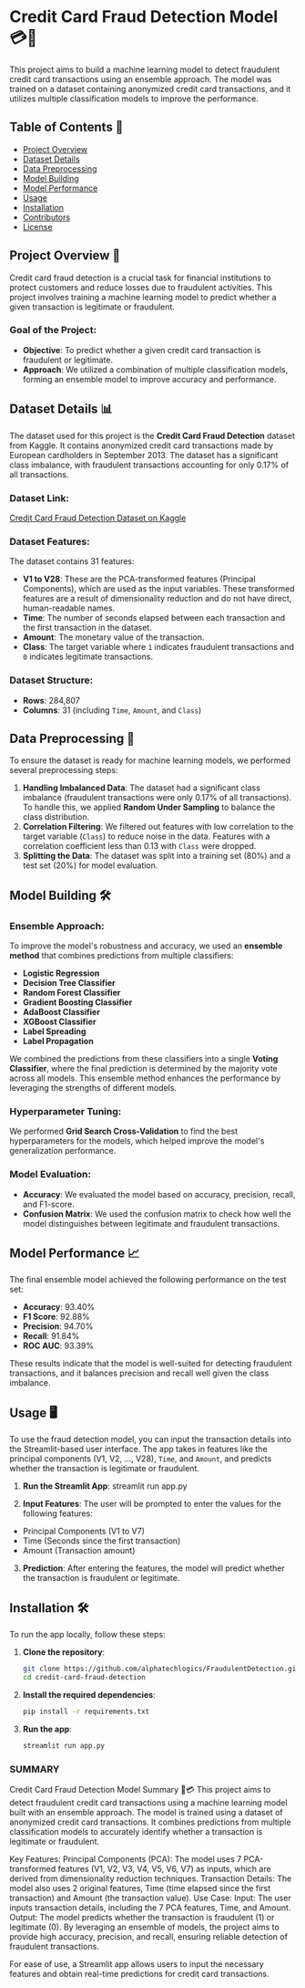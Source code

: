 # Credit Card Fraud Detection Model 💳🚨

This project aims to build a machine learning model to detect fraudulent credit card transactions using an ensemble approach. The model was trained on a dataset containing anonymized credit card transactions, and it utilizes multiple classification models to improve the performance.

## Table of Contents 📑

- [Project Overview](#project-overview-)
- [Dataset Details](#dataset-details-)
- [Data Preprocessing](#data-preprocessing-)
- [Model Building](#model-building-)
- [Model Performance](#model-performance-)
- [Usage](#usage-)
- [Installation](#installation-)
- [Contributors](#contributors-)
- [License](#license-)

## Project Overview 🎯

Credit card fraud detection is a crucial task for financial institutions to protect customers and reduce losses due to fraudulent activities. This project involves training a machine learning model to predict whether a given transaction is legitimate or fraudulent.

### Goal of the Project:

- **Objective**: To predict whether a given credit card transaction is fraudulent or legitimate.
- **Approach**: We utilized a combination of multiple classification models, forming an ensemble model to improve accuracy and performance.

## Dataset Details 📊

The dataset used for this project is the **Credit Card Fraud Detection** dataset from Kaggle. It contains anonymized credit card transactions made by European cardholders in September 2013. The dataset has a significant class imbalance, with fraudulent transactions accounting for only 0.17% of all transactions.

### Dataset Link:

[Credit Card Fraud Detection Dataset on Kaggle](https://www.kaggle.com/datasets/mlg-ulb/creditcardfraud?resource=download)

### Dataset Features:

The dataset contains 31 features:

- **V1 to V28**: These are the PCA-transformed features (Principal Components), which are used as the input variables. These transformed features are a result of dimensionality reduction and do not have direct, human-readable names.
- **Time**: The number of seconds elapsed between each transaction and the first transaction in the dataset.
- **Amount**: The monetary value of the transaction.
- **Class**: The target variable where `1` indicates fraudulent transactions and `0` indicates legitimate transactions.

### Dataset Structure:

- **Rows**: 284,807
- **Columns**: 31 (including `Time`, `Amount`, and `Class`)

## Data Preprocessing 🔄

To ensure the dataset is ready for machine learning models, we performed several preprocessing steps:

1. **Handling Imbalanced Data**: The dataset had a significant class imbalance (fraudulent transactions were only 0.17% of all transactions). To handle this, we applied **Random Under Sampling** to balance the class distribution.
2. **Correlation Filtering**: We filtered out features with low correlation to the target variable (`Class`) to reduce noise in the data. Features with a correlation coefficient less than 0.13 with `Class` were dropped.
3. **Splitting the Data**: The dataset was split into a training set (80%) and a test set (20%) for model evaluation.

## Model Building 🛠️

### Ensemble Approach:

To improve the model's robustness and accuracy, we used an **ensemble method** that combines predictions from multiple classifiers:

- **Logistic Regression**
- **Decision Tree Classifier**
- **Random Forest Classifier**
- **Gradient Boosting Classifier**
- **AdaBoost Classifier**
- **XGBoost Classifier**
- **Label Spreading**
- **Label Propagation**

We combined the predictions from these classifiers into a single **Voting Classifier**, where the final prediction is determined by the majority vote across all models. This ensemble method enhances the performance by leveraging the strengths of different models.

### Hyperparameter Tuning:

We performed **Grid Search Cross-Validation** to find the best hyperparameters for the models, which helped improve the model's generalization performance.

### Model Evaluation:

- **Accuracy**: We evaluated the model based on accuracy, precision, recall, and F1-score.
- **Confusion Matrix**: We used the confusion matrix to check how well the model distinguishes between legitimate and fraudulent transactions.

## Model Performance 📈

The final ensemble model achieved the following performance on the test set:

- **Accuracy**: 93.40%
- **F1 Score**: 92.88%
- **Precision**: 94.70%
- **Recall**: 91.84%
- **ROC AUC**: 93.39%

These results indicate that the model is well-suited for detecting fraudulent transactions, and it balances precision and recall well given the class imbalance.

## Usage 🖥️

To use the fraud detection model, you can input the transaction details into the Streamlit-based user interface. The app takes in features like the principal components (V1, V2, ..., V28), `Time`, and `Amount`, and predicts whether the transaction is legitimate or fraudulent.

1. **Run the Streamlit App**:
   streamlit run app.py

2. **Input Features**: The user will be prompted to enter the values for the following features:

- Principal Components (V1 to V7)
- Time (Seconds since the first transaction)
- Amount (Transaction amount)

3. **Prediction**: After entering the features, the model will predict whether the transaction is fraudulent or legitimate.

## Installation 🛠️

To run the app locally, follow these steps:

1. **Clone the repository**:

   ```bash
   git clone https://github.com/alphatechlogics/FraudulentDetection.git
   cd credit-card-fraud-detection
   ```

2. **Install the required dependencies**:

   ```bash
   pip install -r requirements.txt
   ```

3. **Run the app**:

   ```bash
   streamlit run app.py
   ```

### SUMMARY

Credit Card Fraud Detection Model Summary 🚨💳
This project aims to detect fraudulent credit card transactions using a machine learning model built with an ensemble approach. The model is trained using a dataset of anonymized credit card transactions. It combines predictions from multiple classification models to accurately identify whether a transaction is legitimate or fraudulent.

Key Features:
Principal Components (PCA): The model uses 7 PCA-transformed features (V1, V2, V3, V4, V5, V6, V7) as inputs, which are derived from dimensionality reduction techniques.
Transaction Details: The model also uses 2 original features, Time (time elapsed since the first transaction) and Amount (the transaction value).
Use Case:
Input: The user inputs transaction details, including the 7 PCA features, Time, and Amount.
Output: The model predicts whether the transaction is fraudulent (1) or legitimate (0).
By leveraging an ensemble of models, the project aims to provide high accuracy, precision, and recall, ensuring reliable detection of fraudulent transactions.

For ease of use, a Streamlit app allows users to input the necessary features and obtain real-time predictions for credit card transactions.
